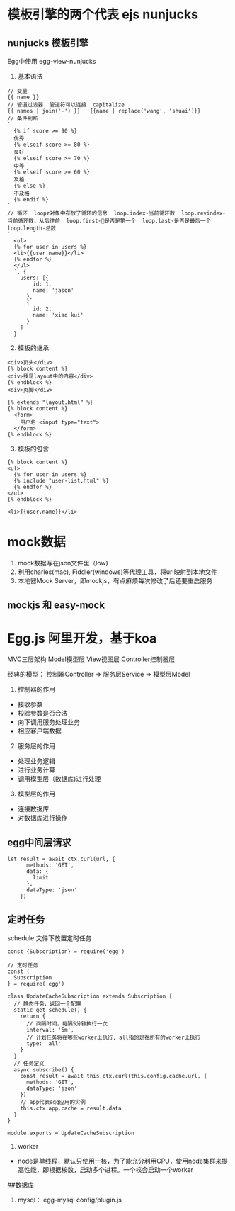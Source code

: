 # 模板引擎的两个代表 ejs nunjucks
## nunjucks 模板引擎
Egg中使用 egg-view-nunjucks
1. 基本语法
```
// 变量
{{ name }}
// 管道过滤器  管道符可以连接  capitalize
{{ names | join('-') }}   {{name | replace('wang', 'shuai')}}
// 条件判断
`
  {% if score >= 90 %}
  优秀
  {% elseif score >= 80 %}
  良好
  {% elseif score >= 70 %}
  中等
  {% elseif score >= 60 %}
  及格
  {% else %}
  不及格
  {% endif %}
`
// 循环  loopz对象中存放了循环的信息  loop.index-当前循环数  loop.revindex-当前循环数，从后往前  loop.first-是否是第一个  loop.last-是否是最后一个  loop.length-总数
`
  <ul>
  {% for user in users %}
  <li>{{user.name}}</li>
  {% endfor %}
  </ul>
  `, {
    users: [{
        id: 1,
        name: 'jason'
      },
      {
        id: 2,
        name: 'xiao kui'
      }
    ]
  }
```
2. 模板的继承  
```
<div>页头</div>
{% block content %}
<div>我是layout中的内容</div>
{% endblock %}
<div>页脚</div>
```
```
{% extends "layout.html" %}
{% block content %}
  <form>
    用户名 <input type="text">
  </form>
{% endblock %}
```
3. 模板的包含
```
{% block content %}
<ul>
  {% for user in users %}
  {% include "user-list.html" %}
  {% endfor %}
</ul>
{% endblock %}
```
```
<li>{{user.name}}</li>
```

# mock数据
1. mock数据写在json文件里（low)
2. 利用charles(mac), Fiddler(windows)等代理工具，将url映射到本地文件
3. 本地器Mock Server，即mockjs，有点麻烦每次修改了后还要重启服务  

## mockjs 和 easy-mock

# Egg.js  阿里开发，基于koa

MVC三层架构  Model模型层 View视图层 Controller控制器层  

经典的模型： 控制器Controller => 服务层Service => 模型层Model

1. 控制器的作用  
- 接收参数  
- 校验参数是否合法  
- 向下调用服务处理业务  
- 相应客户端数据  

2. 服务层的作用
- 处理业务逻辑
- 进行业务计算
- 调用模型层（数据库)进行处理

3. 模型层的作用
- 连接数据库
- 对数据库进行操作

## egg中间层请求
```
let result = await ctx.curl(url, {
      methods: 'GET',
      data: {
        limit
      },
      dataType: 'json'
    })
```

## 定时任务
schedule 文件下放置定时任务
```
const {Subscription} = require('egg')
```
```
// 定时任务
const {
  Subscription
} = require('egg')

class UpdateCacheSubscription extends Subscription {
  // 静态任务，返回一个配置
  static get schedule() {
    return {
      // 间隔时间，每隔5分钟执行一次
      interval: '5m',
      // 计划任务将在哪些worker上执行, all指的是在所有的worker上执行
      type: 'all'
    }
  }
  // 任务定义
  async subscribe() {
    const result = await this.ctx.curl(this.config.cache.url, {
      methods: 'GET',
      dataType: 'json'
    })
    // app代表egg应用的实例
    this.ctx.app.cache = result.data
  }
}

module.exports = UpdateCacheSubscription
```
1. worker 
- node是单线程，默认只使用一核，为了能充分利用CPU，使用node集群来提高性能，即根据核数，启动多个进程。一个核会启动一个worker

##数据库
1. mysql： egg-mysql
config/plugin.js
```
```